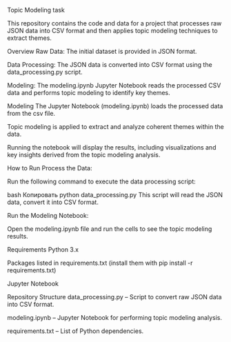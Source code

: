 Topic Modeling task

This repository contains the code and data for a project that processes raw JSON data into CSV format and then applies topic modeling techniques to extract themes.

Overview
Raw Data: The initial dataset is provided in JSON format.

Data Processing: The JSON data is converted into CSV format using the data_processing.py script.

Modeling: The modeling.ipynb Jupyter Notebook reads the processed CSV data and performs topic modeling to identify key themes.



Modeling
The Jupyter Notebook (modeling.ipynb) loads the processed data from the csv file.

Topic modeling is applied to extract and analyze coherent themes within the data.

Running the notebook will display the results, including visualizations and key insights derived from the topic modeling analysis.

How to Run
Process the Data:

Run the following command to execute the data processing script:

bash
Копировать
python data_processing.py
This script will read the JSON data, convert it into CSV format.

Run the Modeling Notebook:

Open the modeling.ipynb file and run the cells to see the topic modeling results.

Requirements
Python 3.x

Packages listed in requirements.txt (install them with pip install -r requirements.txt)

Jupyter Notebook

Repository Structure
data_processing.py – Script to convert raw JSON data into CSV format.

modeling.ipynb – Jupyter Notebook for performing topic modeling analysis.

requirements.txt – List of Python dependencies.
